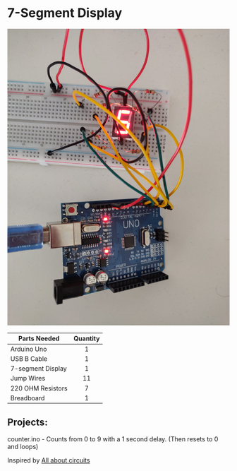 # 7-Segment Display

![7-segment display arduino](https://github.com/lukefrizzell/arduino/blob/master/7-segment-display/7-segment-arduino.jpg)

| Parts Needed       | Quantity |
| ------------------ | :------: |
| Arduino Uno        | 1        |
| USB B Cable        | 1        |
| 7-segment Display  | 1        |
| Jump Wires         | 11       |
| 220 OHM Resistors  | 7        |
| Breadboard         | 1        |

## Projects:
counter.ino - Counts from 0 to 9 with a 1 second delay. (Then resets to 0 and loops)

Inspired by [All about circuits](https://www.allaboutcircuits.com/projects/interface-a-seven-segment-display-to-an-arduino/)
